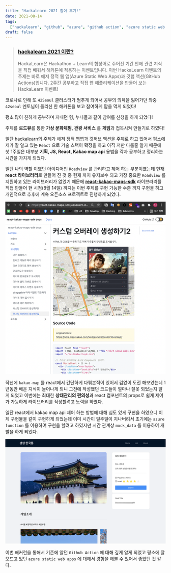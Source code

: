 ```yaml
---
title: "Hackalearn 2021 참여 후기!"
date: 2021-08-14
tags:
  ["hackalearn", "github", "azure", "github action", "azure static web apps"]
draft: false
---
```


> ### [hackalearn 2021 이란?](https://github.com/devrel-kr/HackaLearn)
>
> HackaLearn은 Hackathon + Learn의 합성어로 주어진 기간 안에 관련 지식을 직접 배워서 해커톤에 적용하는 이벤트입니다. 이번 HackaLearn 이벤트의 주제는 바로 애저 정적 웹 앱(Azure Static Web Apps)과 깃헙 액션(GitHub Actions)입니다. 2주간 공부하고 직접 웹 애플리케이션을 만들어 보는 HackaLearn 이벤트!

코로나로 인해 또 `42Seoul` 클러스터가 멈추게 되어서 공부의 의욕을 잃어가던 와중 `42seoul` 멘토님이 올리신 한 해커톤을 보고 참여하게 맘을 먹게 되었다!

평소 많이 친하게 공부하며 지내던 형, 누나들과 같이 참여를 신청을 하게 되었다!

주제를 **로드뷰**를 통한 **가상 문화체험, 관광 서비스** 를 **게임**과 접목시켜 만들기로 하였다!

일단 hackalearn의 주제가 에저 정적 웹앱과 깃허브 액션을 주제로 하고 있어서 평소에 제가 잘 알고 있는 `React` 으로 기술 스택이 확정을 하고 아직 저만 다룰줄 알기 때문에 첫 1주일은 대부분 **기획, JS, React, Kakao map api** 용법을 각자 공부하고 정리하는 시간을 가지게 되었다.

일단 나의 역할 이였던 아이디어인 `Roadview` 를 관리하고 제어 하는 부분이였는데 현재 **react 라이브러리**로 만들어 진 것 중 현재 까지 유지보수 되고 가장 중요한 `Roadview` 를 지원하고 있는 라이브러리가 없었기 때문에 **[react-kakao-maps-sdk](https://github.com/JaeSeoKim/react-kakao-maps-sdk)** 라이브러리를 직접 만들어 현 시점(8월 14일) 까지는 이번 주제를 구현 가능한 수준 까지 구현을 하고 개인적으로 추후에 계속 오픈소스 프로젝트로 진행하게 되었다.

![react-kakao-maps-sdk-docs 사이트](./imge/../image/hackalearn-2021/react-kakao-maps-sdk-docs.png)

작년에 `kakao-map` 를 react에서 간단하게 다뤄본적이 있어서 겁없이 도전 해보았는데 1년동안 배운 지식이 늘어나게 되니 그전에 작성했던 코드들이 얼마나 잘못 되었는지 알게 되었고 이번에는 최대한 **상태관리의 편의성**과 react 컴포넌트의 props로 쉽게 제어가 가능하게 라이브러리를 작성할려고 노력을 하였다.

일단 react에서 kakao map api 제어 하는 방법에 대해 심도 있게 구현을 하였으니 이제 구현물을 같이 구현하게 되었는데 이미 시간이 일주일이 지나버려서 초기에는 `azure function` 를 이용하여 구현을 할려고 하였지만 시간 관계상 `mock_data` 를 이용하여 개발을 하게 되었다.

![개발중인 사이트 이미지-1](./image/hackalearn-2021/page-1.png)

이번 해커런을 통해서 기존에 알던 `Github Action` 에 대해 깊게 알게 되었고 평소에 잘 모드고 있던 `azure static web apps` 에 대해서 경험을 해볼 수 있어서 좋았던 것 같다.
